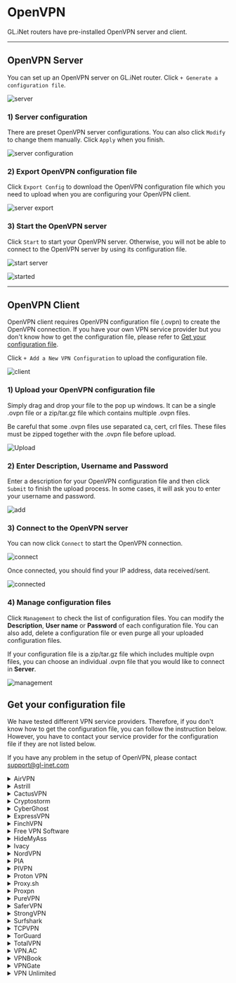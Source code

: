 # OpenVPN

GL.iNet routers have pre-installed OpenVPN server and client. 



---

## OpenVPN Server

You can set up an OpenVPN server on GL.iNet router. Click `+ Generate a configuration file`.

![server](https://static.gl-inet.com/docs/en/3/app/openvpn/src/server.jpg)



### 1) Server configuration

There are preset OpenVPN server configurations. You can also click `Modify` to change them manually. Click `Apply` when you finish.

![ server configuration](https://static.gl-inet.com/docs/en/3/app/openvpn/src/server_settings.jpg)



### 2) Export OpenVPN configuration file

Click `Export Config` to download the OpenVPN configuration file which you need to upload when you are configuring your OpenVPN client.

![server export](https://static.gl-inet.com/docs/en/3/app/openvpn/src/server_export.jpg)



### 3) Start the OpenVPN server

Click `Start` to start your OpenVPN server. Otherwise, you will not be able to connect to the OpenVPN server by using its configuration file.

![start server](https://static.gl-inet.com/docs/en/3/app/openvpn/src/server_settings.jpg)

![started](https://static.gl-inet.com/docs/en/3/app/openvpn/src/server_connected.jpg)



---

## OpenVPN Client

OpenVPN client requires OpenVPN configuration file (.ovpn) to create the OpenVPN connection. If you have your own VPN service provider but you don't know how to get the configuration file, please refer to [Get your configuration file](openvpn.md#get-your-configuration-file).

Click `+ Add a New VPN Configuration` to upload the configuration file.

![client](https://static.gl-inet.com/docs/en/3/app/openvpn/src/client.jpg)



### 1) Upload your OpenVPN configuration file

Simply drag and drop your file to the pop up windows. It can be a single .ovpn file or a zip/tar.gz file which contains multiple .ovpn files.

Be careful that some .ovpn files use separated ca, cert, crl files. These files must be zipped together with the .ovpn file before upload.

![Upload](https://static.gl-inet.com/docs/en/3/app/openvpn/src/upload.jpg)



### 2) Enter Description, Username and Password

Enter a description for your OpenVPN configuration file and then click `Submit` to finish the upload process. In some cases, it will ask you to enter your username and password.

![add](https://static.gl-inet.com/docs/en/3/app/openvpn/src/add.jpg)



### 3) Connect to the OpenVPN server

You can now click `Connect` to start the OpenVPN connection.

![connect](https://static.gl-inet.com/docs/en/3/app/openvpn/src/connect.jpg)



Once connected, you should find your IP address, data received/sent.

![connected](https://static.gl-inet.com/docs/en/3/app/openvpn/src/connected.jpg)



### 4) Manage configuration files

Click `Management` to check the list of configuration files. You can modify the **Description**, **User name** or **Password** of each configuration file. You can also add, delete a configuration file or even purge all your uploaded configuration files.

If your configuration file is a zip/tar.gz file which includes multiple ovpn files, you can choose an individual .ovpn file that you would like to connect in **Server**.

![management](https://static.gl-inet.com/docs/en/3/app/openvpn/src/management.jpg)



## Get your configuration file

We have tested different VPN service providers. Therefore, if you don't know how to get the configuration file, you can follow the instruction below. However, you have to contact your service provider for the configuration file if they are not listed below. 

If you have any problem in the setup of OpenVPN, please contact [support@gl-inet.com](mailto:support@gl-inet.com)



<details>
<summary>AirVPN</summary>
<p><a href="https://airvpn.org/?referred_by=402389">Official Website</a></p>

<ol type="1">
<li>Login your AirVPN acoount</li>
<p><img alt="ovpn manager" src="https://static.gl-inet.com/docs/en/2.x/app/src/openvpn/AirVPN1.png" /></p>
<li>Choose Config Generator on the left and then choose Linux as your operating system. Next, choose your preferred server.</li>
<p><img alt="ovpn manager" src="https://static.gl-inet.com/docs/en/2.x/app/src/openvpn/AirVPN2.png" /></p>
<li>You will be able to see the download page of the configuration file.</li>
<p><img alt="ovpn manager" src="https://static.gl-inet.com/docs/en/2.x/app/src/openvpn/AirVPN3.png" /></p>

</ol>

</details>



<details>
<summary>Astrill</summary>
<p><a href="https://www.astrill.com/a/k84h2c1apba0">Official Website</a></p>

<p>*Information quoted from <a href="https://wiki.astrill.com/Astrill_Setup_Manual:How_to_configure_OpenVPN_with_OpenVPN_application_on_Windows">Astrill official instruction</a></p>

<ol type="1">

<li>Generate and Download Astrill Openvpn configuration ZIP</li>
<p><img alt="ovpn manager" src="https://static.gl-inet.com/docs/en/2.x/app/src/openvpn/Astrill1.png" /></p>
<p><img alt="ovpn manager" src="https://static.gl-inet.com/docs/en/2.x/app/src/openvpn/Astrill2.png" /></p>
<li>Type a Description like OPENVPN_GUI.</li>
<li>Click on ADD to my certificates button.</li>
<p><img alt="ovpn manager" src="https://static.gl-inet.com/docs/en/2.x/app/src/openvpn/Astrill3.png" /></p>
<li>Once OpenVPN certificate is added, click on Download button.</li>
<p><img alt="ovpn manager" src="https://static.gl-inet.com/docs/en/2.x/app/src/openvpn/Astrill4.png" /></p>

</ol>

</details>


<details>
<summary>CactusVPN</summary>
<p><a href="https://www.cactusvpn.com/">Official Website</a></p>
<p><a href="https://www.cactusvpn.com/downloads/">Download</a> directly.</p>
<p><img alt="ovpn manager" src="https://static.gl-inet.com/docs/en/2.x/app/src/openvpn/CactusVPN1.jpg" /></p>
</details>


<details>
<summary>Cryptostorm</summary>
<p><a href="https://cryptostorm.is/">Official Website</a></p>
<p><a href="https://cryptostorm.is/configs/ecc/">Download</a> directly.</p>
</details>


<details>
<summary>CyberGhost</summary>
<p><a href="https://support.cyberghostvpn.com/hc/en-us">Official Website</a></p>
<p>*Information quoted from <a href="https://support.cyberghostvpn.com/hc/en-us/articles/213811885-Router-How-to-configure-OpenVPN-for-flashed-DD-WRT-routers?fbclid=IwAR0_IicBlnNzVqlKh0mAHFyM6uvsGgBQooYfMyJ0bHgb13Eidn8KhXnd6Y0">CyberGhost official instruction</a></p>
<ol type="1">

<li>Login your CyberGhost VPN online account.</li>
<p><img alt="ovpn manager" src="https://static.gl-inet.com/docs/en/3/app/openvpn/Cyberghost/001.png" /></p>
<li>Click My Devices -> Add a new device.</li>
<p><img alt="ovpn manager" src="https://static.gl-inet.com/docs/en/3/app/openvpn/Cyberghost/002.png" /></p>
<li>Choose other and click Create new credentials.</li>
<p><img alt="ovpn manager" src="https://static.gl-inet.com/docs/en/3/app/openvpn/Cyberghost/003.png" /></p>
<li>Choose Router.</li>
<p><img alt="ovpn manager" src="https://static.gl-inet.com/docs/en/3/app/openvpn/Cyberghost/004.png" /></p>
<li>Input the name of the device and enable any feature that you need. Next, choose the Protocol, Country, Server group. You should also be able to find the Username and Password which you have to input when you are uploading the configuration file to the router. Finally, click Download Configuration.</li>
<p><img alt="ovpn manager" src="https://static.gl-inet.com/docs/en/3/app/openvpn/Cyberghost/mydevices_052.png" /></p>
<p><img alt="ovpn manager" src="https://static.gl-inet.com/docs/en/3/app/openvpn/Cyberghost/mydevices_055.png" /></p>

</ol>
</details>


<details>
<summary>ExpressVPN</summary>
<p><a href="https://www.expressvpn.com/">Official Website</a></p>

<p>*Information quoted from <a href="https://www.expressvpn.com/support/vpn-setup/manual-config-for-linux-with-openvpn/#download">Astrill official instruction</a></p>
<ol type="1">

<li>Log in to your account.</li>
<p><img alt="ovpn manager" src="https://static.gl-inet.com/docs/en/2.x/app/src/openvpn/ExpressVPN1.jpg" /></p>
<li>Once you’ve logged in to the website, click on Set Up ExpressVPN on the Active Subscriptions page. This will take you to the Downloads page.</li>
<p><img alt="ovpn manager" src="https://static.gl-inet.com/docs/en/2.x/app/src/openvpn/ExpressVPN2.png" /></p>
<li>Click on Manual Config on the left side of the screen and then select the OpenVPN tab on the right. You will first see your username and password and then a list of OpenVPN configuration files.</li>
<p>Find the location(s) you want to connect to (e.g., Los Angeles, New York, Hong Kong), then download and save the .ovpn file(s) to your desktop.</p>
<p>Note: Please have your username and password ready, as you will be asked to enter them later in the setup process.</p>
<p><img alt="ovpn manager" src="https://static.gl-inet.com/docs/en/2.x/app/src/openvpn/ExpressVPN3.png" /></p>
</ol>

</details>



<details>
<summary>FinchVPN</summary>
<p><a href="https://www.finchvpn.com/">Official Website</a></p>

<ol type="1">

<li>Login your FinchVPN account.</li>
<p><img alt="ovpn manager" src="https://static.gl-inet.com/docs/en/2.x/app/src/openvpn/finchvpn1.jpg" /></p>
<li>Go to the Download page and click Download under FinchVPN OpenVPN Config.</li>
<p><img alt="ovpn manager" src="https://static.gl-inet.com/docs/en/2.x/app/src/openvpn/finchvpn2.jpg" /></p>
<li>Choose Linux</li>
<p><img alt="ovpn manager" src="https://static.gl-inet.com/docs/en/2.x/app/src/openvpn/finchvpn3.jpg" /></p>
<li>Choose the protocol based on your preference. Generally, you can choose the first one “Port 8484 over UDP”</li>
<p><img alt="ovpn manager" src="https://static.gl-inet.com/docs/en/2.x/app/src/openvpn/finchvpn4.jpg" /></p>
<li>Remember to tick the box to include your username and password before download the file.</li>
<p><img alt="ovpn manager" src="https://static.gl-inet.com/docs/en/2.x/app/src/openvpn/finchvpn5.jpg" /></p>
</ol>

</details>





<details>
<summary>Free VPN Software</summary>
<p><a href="http://freevpnsoftware.net/">Official Website</a></p>

<p>

Right click the links below and save as.
<br><a href="http://freevpnsoftware.net/downloads/US.freevpnsoftware.net.ovpn">US Server</a><br>
<a href="http://freevpnsoftware.net/downloads/UK.freevpnsoftware.net.ovpn">UK Server</a>

</p>

</details>





<details>
<summary>HideMyAss</summary>
<p><a href="https://www.hidemyass.com/">Official Website</a></p>

<a href="http://hidemyass.com/vpn-config/vpn-configs.zip">Download</a> directly.

</details>



<details>
<summary>Ivacy</summary>
<p><a href="https://billing.ivacy.com/page/22852">Official Website</a></p>

<a href="https://s3.amazonaws.com/ivacy-apps/openvpn-files/OpenVPN-Configs.zip">Download</a> directly.

</details>





<details>
<summary>NordVPN</summary>
<p><a href="https://go.nordvpn.net/aff_c?offer_id=15&amp;aff_id=12016&amp;url_id=902">Official Website</a>

Tips: if the tar file is too big to upload, you can upload single ovpn file.</p>

<a href="https://downloads.nordcdn.com/configs/archives/servers/ovpn.zip">Download</a> directly.

</details>




<details>
<summary>PIA</summary>
<p><a href="https://www.privateinternetaccess.com/pages/buy-vpn/glinet">Official Website</a></p>

<a href="https://www.privateinternetaccess.com/openvpn/openvpn.zip">Download</a> directly.

</details>

<details>
<summary>PIVPN</summary>
<p><a href="http://www.pivpn.io/">Official Website</a></p>

If Passphrase is needed please add askpass parameter.

If UserName/Password is needed please add auth-user-pass parameter.

</details>


<details>
<summary>Proton VPN</summary>
<p><a href="https://protonvpn.com/">Official Website</a></p>

</details>

<details>
<summary>Proxy.sh</summary>
<p><a href="https://proxy.sh/panel/aff.php?aff=1458">Official Website</a></p>

<p>Download according to the service that you have subscribed:</p>
<p><a href="https://proxy.sh/s/openvpn">$2 customers</a></p>
<p><a href="https://proxy.sh/m/openvpn">$5 customers</a></p>
<p><a href="https://proxy.sh/l/openvpn">$10 customers</a></p>
<p><a href="https://proxy.sh/p/openvpn">$20 customers</a></p>

</details>





<details>
<summary>Proxpn</summary>
<p><a href="https://secure.proxpn.com/?a_aid=5ac450e27df6f">Official Website</a></p>

<a href="https://www.proxpn.com/proxpn_mac_source.tar.gz.">Download</a> directly.

<ol type="1">
<li>Open “proxpn.ovpn” with text editor and delete the “#” in line 4.</li>
<p><img alt="ovpn manager" src="https://static.gl-inet.com/docs/en/2.x/app/src/openvpn/ProXPN2.jpg" /></p>
<p>You can also change to other services, including:</p>
uk.proxpn.com - United Kingdom<br>
nl.proxpn.com - Netherlands<br>
sg.proxpn.com - Singapore<br>
seattle.proxpn.com - Seattle<br>
miami.proxpn.com - Miami</p>
<li>Zip them into one file and upload to the router.</li>
<p><img alt="ovpn manager" src="https://static.gl-inet.com/docs/en/2.x/app/src/openvpn/ProXPN3.jpg" /></p>
</ol>

</details>





<details>
<summary>PureVPN</summary>
<p><a href="https://billing.purevpn.com/aff.php?aff=35535">Official Website</a></p>

<a href="https://s3-us-west-1.amazonaws.com/heartbleed/router/Recommended-CA2.zip">Download</a> directly.

</details>





<details>
<summary>SaferVPN</summary>
<p><a href="https://safervpn.com/?a_aid=563">Official Website</a></p>

<a href="https://www.safervpn.com/support/articles/214036025-What-are-SaferVPN-s-OpenVPN-configuration-files-for-manual-setup-">Download</a> directly.

<p><img alt="ovpn manager" src="https://static.gl-inet.com/docs/en/2.x/app/src/openvpn/SaferVPN1.jpg" /></p>

</details>





<details>
<summary>StrongVPN</summary>
<p><a href="https://strongvpn.com/">Official Website</a></p>

<ol type="1">

<li>Login with your StrongVPN account and then you will be able to see the summary of your VPN account. Click “Change Server”.</li>
<p><img alt="ovpn manager" src="https://static.gl-inet.com/docs/en/2.x/app/src/openvpn/StrongVPN1.png" /></p>
<li>Filter the servers by clicking OPEN and choose one of the server from the list.</li>
<p><img alt="ovpn manager" src="https://static.gl-inet.com/docs/en/2.x/app/src/openvpn/StrongVPN2.png" /></p>
<p><img alt="ovpn manager" src="https://static.gl-inet.com/docs/en/2.x/app/src/openvpn/StrongVPN3.png" /></p>
<li>Go back to accounts summary and click Account Setup Instructions.</li>
<p><img alt="ovpn manager" src="https://static.gl-inet.com/docs/en/2.x/app/src/openvpn/StrongVPN4.png" /></p>
<li>Click Linux/Max config file.</li>
<p><img alt="ovpn manager" src="https://static.gl-inet.com/docs/en/2.x/app/src/openvpn/StrongVPN5.png" /></p>

</ol>

</details>


<details>
<summary>Surfshark</summary>
<p><a href="https://get.surfshark.net/aff_c?offer_id=6&aff_id=1400">Official Website</a></p>

<p>Login and <a href="https://account.surfshark.com/setup/manual">Download</a> directly.</p>

</details>





<details>
<summary>TCPVPN</summary>
<p><a href="https://www.tcpvpn.com/home">Official Website</a></p>

<ol type="1">

<li>You can find different servers on their webpage: https://www.tcpvpn.com/home. Choose your preferred server.</li>
<p><img alt="ovpn manager" src="https://static.gl-inet.com/docs/en/2.x/app/src/openvpn/TCPVPN1.jpg" /></p>
<li>Choose your preferred server location.</li>
<p><img alt="ovpn manager" src="https://static.gl-inet.com/docs/en/2.x/app/src/openvpn/TCPVPN2.jpg" /></p>
<li>You will see the download page of the configuration file. Click Dowload Config (.ovpv).</li>
</ol>
<p><img alt="ovpn manager" src="https://static.gl-inet.com/docs/en/2.x/app/src/openvpn/TCPVPN3.jpg" /></p>
<hr />

</ol>

</details>





<details>
<summary>TorGuard</summary>
<p><a href="https://torguard.net/aff.php?aff=3040">Official Website</a></p>

<ol type="1">

<li>
<p>If you are using TorGuard, you need to login the control panel and generate the ovpn file from the "Tools" menu. Please select "All", using udp or tcp and select Cipher. Then press <code>Generate Config</code> and the zip file will be downloaded automatically.<img alt="Generate ovpn" src="https://static.gl-inet.com/docs/en/2.x/app/src/torguard.jpg" /></p>
</li>
<li>
<p>The username and password for openvpn connection is different from your control panel login. You can change the service username and password in Security manual. You can generate a random login username and password.<img alt="Set password" src="https://static.gl-inet.com/docs/en/2.x/app/src/torguard1.jpg" /></p>
</li>
</ol>

</details>





<details>
<summary>TotalVPN</summary>
<p><a href="https://www.totalvpn.com">Official Website</a></p>

<a href="https://pseudio.freshdesk.com/helpdesk/attachments/8005828145">Download</a> directly.

</details>







<details>
<summary>VPN.AC</summary>
<p><a href="https://vpn.ac/aff.php?aff=1424">Official Website</a></p>

<a href="https://vpn.ac/ovpn/">Download</a> directly.

<p><img alt="ovpn manager" src="https://static.gl-inet.com/docs/en/2.x/app/src/openvpn/VPNAC1.jpg" /></p>

</details>





<details>
<summary>VPNBook</summary>
<p><a href="https://www.vpnbook.com/">Official Website</a></p>

<p>The OpenVPN configuration files are available on the website of VPNBook: https://www.vpnbook.com/. 
The username and password are listed below the download link.</p>
<p><img alt="ovpn manager" src="https://static.gl-inet.com/docs/en/2.x/app/src/openvpn/VPNBook1.jpg" /></p>
</details>





<details>
<summary>VPNGate</summary>
<p><a href="http://www.vpngate.net/en/">Official Website</a></p>

<ol type="1">

<p>The OpenVPN configuration files are listed on the <a href="http://www.vpngate.net/en/">VPN Gate website</a>
according to the server location.</p>
<li>Click OpenVPN Config file under the column “OpenVPN”.</li>
<p><img alt="ovpn manager" src="https://static.gl-inet.com/docs/en/2.x/app/src/openvpn/VPNGate1.jpg" /></p>
<li>You will see the download page.</li>
<p><img alt="ovpn manager" src="https://static.gl-inet.com/docs/en/2.x/app/src/openvpn/VPNGate2.jpg" /></p>
</ol>

</details>





<details>
<summary>VPN Unlimited</summary>
<p><a href="https://www.vpnunlimitedapp.com/en/">Official Website</a></p>

<ol type="1">

<p>*Information quoted from <a href="https://www.vpnunlimitedapp.com/en/info/manuals/how-to-manually-create-vpn-conf">VPN unlimited official instruction</a></p>
<p>Start out by logging in to your User Office, press Manage for the VPN Unlimited service, and follow a few simple steps:</p>
<li>Select a device</li>
<p>Pick a device from the list or create a new one. If you are out of free slots, delete an old device or buy extra slots.</p>
<p><img alt="ovpn manager" src="https://static.gl-inet.com/docs/en/2.x/app/src/openvpn/KeepSolid1.png" /></p>
<li>
<p>Choosethe desired server location</p>
<p>VPN Unlimited offers a large variety ofservers, namely 400+ in 70+ locations. In this case, let it be Germany.</p>
</li>
<li>Select the VPN protocol</li>
<p>For the IKEv2 protocol, you will also need to specify your device’s platform.</p>
<p><img alt="ovpn manager" src="https://static.gl-inet.com/docs/en/2.x/app/src/openvpn/KeepSolid2.png" /></p>
<li>Create a configuration</li>
<p>Press Generate and you will get all the data required to set up a VPN connection.</p>
<p><img alt="ovpn manager" src="https://static.gl-inet.com/docs/en/2.x/app/src/openvpn/KeepSolid3.png" /></p>

</ol>

</details>


